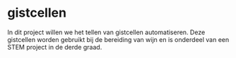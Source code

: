 # gistcellen
In dit project willen we het tellen van gistcellen automatiseren. Deze gistcellen worden gebruikt bij de bereiding van wijn en is onderdeel van een STEM project in de derde graad.
